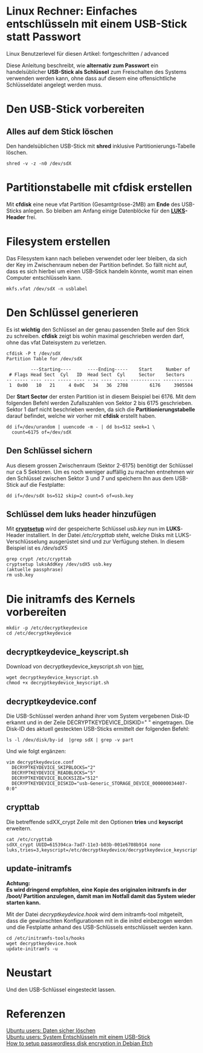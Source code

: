 # Linux Rechner: Einfaches entschlüsseln mit einem USB-Stick statt Passwort

Linux Benutzerlevel für diesen Artikel: fortgeschritten / advanced

Diese Anleitung beschreibt, wie **alternativ zum Passwort** ein
handelsüblicher **USB-Stick als Schlüssel** zum Freischalten des Systems
verwenden werden kann, ohne dass auf diesem eine offensichtliche
Schlüsseldatei angelegt werden muss.

# Den USB-Stick vorbereiten

## Alles auf dem Stick löschen

Den handelsüblichen USB-Stick mit **shred** inklusive
Partitionierungs-Tabelle löschen.

    shred -v -z -n0 /dev/sdX

# Partitionstabelle mit cfdisk erstellen

Mit **cfdisk** eine neue vfat Partition (Gesamtgrösse-2MB) am **Ende**
des USB-Sticks anlegen. So bleiben am Anfang einige Datenblöcke für den
**[LUKS](http://de.wikipedia.org/wiki/Linux_Unified_Key_Setup#LUKS)-Header**
frei.

# Filesystem erstellen

Das Filesystem kann nach belieben verwendet oder leer bleiben, da sich
der Key im Zwischenraum neben der Partition befindet. So fällt nicht
auf, dass es sich hierbei um einen USB-Stick handeln könnte, womit man
einen Computer entschlüsseln kann.

    mkfs.vfat /dev/sdX -n usblabel

# Den Schlüssel generieren

Es ist **wichtig** den Schlüssel an der genau passenden Stelle auf den
Stick zu schreiben. **cfdisk** zeigt bis wohin maximal geschrieben
werden darf, ohne das vfat Dateisystem zu verletzen.

    cfdisk -P t /dev/sdX
    Partition Table for /dev/sdX

             ---Starting----      ----Ending-----    Start     Number of
     # Flags Head Sect  Cyl   ID  Head Sect  Cyl     Sector    Sectors
    -- ----- ---- ---- ----- ---- ---- ---- ----- ----------- -----------
     1  0x00   10   21     4 0x0C   34   36  2708        6176     3905504

Der **Start Sector** der ersten Partition ist in diesem Beispiel bei
6176. Mit dem folgenden Befehl werden Zufallszahlen von Sektor 2 bis
6175 geschrieben. Sektor 1 darf nicht beschrieben werden, da sich die
**Partitionierungstabelle** darauf befindet, welche wir vorher mit
**cfdisk** erstellt haben.

    dd if=/dev/urandom | uuencode -m - | dd bs=512 seek=1 \
      count=6175 of=/dev/sdX

## Den Schlüssel sichern

Aus diesem grossen Zwischenraum (Sektor 2-6175) benötigt der Schlüssel
nur ca 5 Sektoren. Um es noch weniger auffällig zu machen entnehmen wir
den Schlüssel zwischen Sektor 3 und 7 und speichern Ihn aus dem
USB-Stick auf die Festplatte:

    dd if=/dev/sdX bs=512 skip=2 count=5 of=usb.key

## Schlüssel dem luks header hinzufügen

Mit **[cryptsetup](http://linuxwiki.de/cryptsetup)** wird der
gespeicherte Schlüssel *usb.key* nun im **LUKS**-Header installiert. In
der Datei */etc/crypttab* steht, welche Disks mit LUKS-Verschlüsselung
ausgerüstet sind und zur Verfügung stehen. In diesem Beispiel ist es
*/dev/sdX5*

    grep crypt /etc/crypttab
    cryptsetup luksAddKey /dev/sdX5 usb.key
    (aktuelle passphrase)
    rm usb.key

# Die initramfs des Kernels vorbereiten

    mkdir -p /etc/decryptkeydevice
    cd /etc/decryptkeydevice

## decryptkeydevice\_keyscript.sh

Download von decryptkeydevice_keyscript.sh von [hier.](https://github.com/micressor/howtos-linux/blob/master/Blogposts/uploads/decryptkeydevice_keyscript.sh)

    wget decryptkeydevice_keyscript.sh
    chmod +x decryptkeydevice_keyscript.sh

## decryptkeydevice.conf

Die USB-Schlüssel werden anhand ihrer vom System vergebenen Disk-ID
erkannt und in der Zeile DECRYPTKEYDEVICE\_DISKID=" " eingetragen. Die
Disk-ID des aktuell gesteckten USB-Sticks ermittelt der folgenden
Befehl:

    ls -l /dev/disk/by-id  |grep sdX | grep -v part

Und wie folgt ergänzen:

    vim decryptkeydevice.conf
      DECRYPTKEYDEVICE_SKIPBLOCKS="2"
      DECRYPTKEYDEVICE_READBLOCKS="5"
      DECRYPTKEYDEVICE_BLOCKSIZE="512"
      DECRYPTKEYDEVICE_DISKID="usb-Generic_STORAGE_DEVICE_000000034407-0:0"

## crypttab

Die betreffende sdXX\_crypt Zeile mit den Optionen **tries** und
**keyscript** erweitern.

    cat /etc/crypttab 
    sdXX_crypt UUID=615394ca-7ad7-11e3-b03b-001e6708b914 none luks,tries=3,keyscript=/etc/decryptkeydevice/decryptkeydevice_keyscript.sh

## update-initramfs

**Achtung:  
 Es wird dringend empfohlen, eine Kopie des originalen initramfs in der
/boot/ Partition anzulegen, damit man im Notfall damit das System wieder
starten kann.**

Mit der Datei *decryptkeydevice.hook* wird dem initramfs-tool
mitgeteilt, dass die gewünschten Konfigurationen mit in die initrd
einbezogen werden und die Festplatte anhand des USB-Schlüssels
entschlüsselt werden kann.

    cd /etc/initramfs-tools/hooks
    wget decryptkeydevice.hook
    update-initramfs -u

# Neustart

Und den USB-Schlüssel eingesteckt lassen.

# Referenzen

[Ubuntu users: Daten sicher
löschen](http://wiki.ubuntuusers.de/Daten_sicher_l%C3%B6schen)  
 [Ubuntu users: System Entschlüsseln mit einem
USB-Stick](http://wiki.ubuntuusers.de/System_verschl%C3%BCsseln/Entschl%C3%BCsseln_mit_einem_USB-Schl%C3%BCssel)  
 [How to setup passwordless disk encryption in Debian
Etch](http://wejn.org/how-to-make-passwordless-cryptsetup.html)

